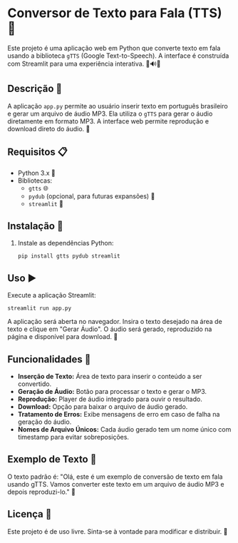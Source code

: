 # Conversor de Texto para Fala (TTS) 🎤

Este projeto é uma aplicação web em Python que converte texto em fala usando a biblioteca `gTTS` (Google Text-to-Speech). A interface é construída com Streamlit para uma experiência interativa. 🐍🔊🌐

## Descrição 📝

A aplicação `app.py` permite ao usuário inserir texto em português brasileiro e gerar um arquivo de áudio MP3. Ela utiliza o `gTTS` para gerar o áudio diretamente em formato MP3. A interface web permite reprodução e download direto do áudio. 🎵

## Requisitos 📋

- Python 3.x 🐍
- Bibliotecas:
  - `gtts` 🌐
  - `pydub` (opcional, para futuras expansões) 🔧
  - `streamlit` 🌟

## Instalação 🔧

1. Instale as dependências Python:
   ```
   pip install gtts pydub streamlit
   ```

## Uso ▶️

Execute a aplicação Streamlit:
```
streamlit run app.py
```

A aplicação será aberta no navegador. Insira o texto desejado na área de texto e clique em "Gerar Áudio". O áudio será gerado, reproduzido na página e disponível para download. 🎤

## Funcionalidades 🌟

- **Inserção de Texto:** Área de texto para inserir o conteúdo a ser convertido.
- **Geração de Áudio:** Botão para processar o texto e gerar o MP3.
- **Reprodução:** Player de áudio integrado para ouvir o resultado.
- **Download:** Opção para baixar o arquivo de áudio gerado.
- **Tratamento de Erros:** Exibe mensagens de erro em caso de falha na geração do áudio.
- **Nomes de Arquivo Únicos:** Cada áudio gerado tem um nome único com timestamp para evitar sobreposições.

## Exemplo de Texto 💬

O texto padrão é: "Olá, este é um exemplo de conversão de texto em fala usando gTTS. Vamos converter este texto em um arquivo de áudio MP3 e depois reproduzi-lo." 🌟

## Licença 📄

Este projeto é de uso livre. Sinta-se à vontade para modificar e distribuir. 🤝
